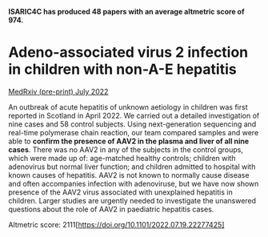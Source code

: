 **ISARIC4C has produced 48 papers with an average altmetric score of 974.**

# Adeno-associated virus 2 infection in children with non-A-E hepatitis

[MedRxiv (pre-print) July 2022](https://doi.org/10.1101/2022.07.19.22277425)

An outbreak of acute hepatitis of unknown aetiology in children was first reported in Scotland in April 2022. We carried out a detailed investigation of nine cases and 58 control subjects. Using next-generation sequencing and real-time polymerase chain reaction, our team compared samples and were able to **confirm the presence of AAV2 in the plasma and liver of all nine cases**. There was no AAV2 in any of the subjects in the control groups, which were made up of: age-matched healthy controls; children with adenovirus but normal liver function; and children admitted to hospital with known causes of hepatitis. AAV2 is not known to normally cause disease and often accompanies infection with adenoviruse, but we have now shown presence of the AAV2 virus associated with unexplained hepatitis in children. Larger studies are urgently needed to investigate the unanswered questions about the role of AAV2 in paediatric hepatitis cases.

Altmetric score: 2111[https://doi.org/10.1101/2022.07.19.22277425]


